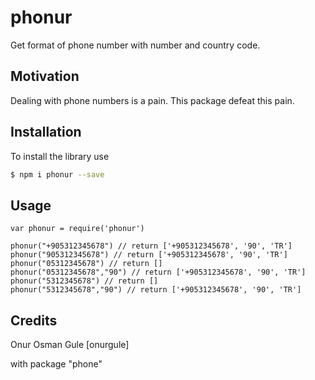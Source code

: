 # phonur
Get format of phone number with number and country code.

## Motivation
Dealing with phone numbers is a pain. This package defeat this pain.

## Installation
To install the library use
```sh
$ npm i phonur --save
```


## Usage

~~~~
var phonur = require('phonur')

phonur("+905312345678") // return ['+905312345678', '90', 'TR']
phonur("905312345678") // return ['+905312345678', '90', 'TR']
phonur("05312345678") // return []
phonur("05312345678","90") // return ['+905312345678', '90', 'TR']
phonur("5312345678") // return []
phonur("5312345678","90") // return ['+905312345678', '90', 'TR']
~~~~

## Credits
Onur Osman Gule [onurgule]

with package "phone"

